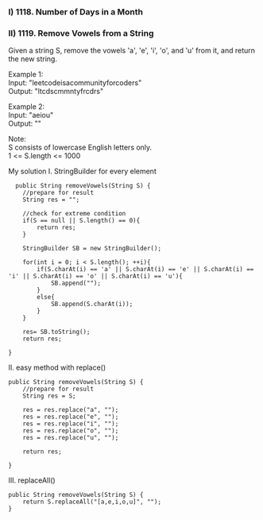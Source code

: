 

### I) 1118. Number of Days in a Month        



### II) 1119. Remove Vowels from a String        
Given a string S, remove the vowels 'a', 'e', 'i', 'o', and 'u' from it, and return the new string.      

Example 1:    
Input: "leetcodeisacommunityforcoders"    
Output: "ltcdscmmntyfrcdrs"    

Example 2:     
Input: "aeiou"    
Output: ""    
 
Note:    
S consists of lowercase English letters only.     
1 <= S.length <= 1000    


My solution
I. StringBuilder for every element
      
      public String removeVowels(String S) {
        //prepare for result
        String res = "";
        
        //check for extreme condition
        if(S == null || S.length() == 0){
            return res;
        }
        
        StringBuilder SB = new StringBuilder();
        
        for(int i = 0; i < S.length(); ++i){
            if(S.charAt(i) == 'a' || S.charAt(i) == 'e' || S.charAt(i) == 'i' || S.charAt(i) == 'o' || S.charAt(i) == 'u'){
                SB.append("");
            }    
            else{
                SB.append(S.charAt(i));
            }
        }
        
        res= SB.toString();
        return res;
        
    }

II. easy method with replace()    

    public String removeVowels(String S) {
        //prepare for result
        String res = S;
        
        res = res.replace("a", "");
        res = res.replace("e", "");
        res = res.replace("i", "");
        res = res.replace("o", "");
        res = res.replace("u", "");
        
        return res;
        
    }

III. replaceAll()    

    public String removeVowels(String S) {
        return S.replaceAll("[a,e,i,o,u]", "");
    }


